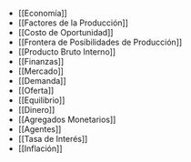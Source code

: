 - [[Economía]]
- [[Factores de la Producción]]
- [[Costo de Oportunidad]]
- [[Frontera de Posibilidades de Producción]]
- [[Producto Bruto Interno]]
- [[Finanzas]]
- [[Mercado]]
- [[Demanda]]
- [[Oferta]]
- [[Equilibrio]]
- [[Dinero]]
- [[Agregados Monetarios]]
- [[Agentes]]
- [[Tasa de Interés]]
- [[Inflación]]
